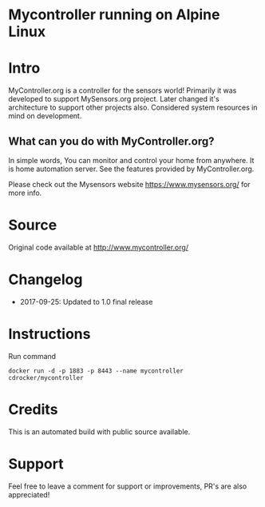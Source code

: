 # Mycontroller running on Alpine Linux

# Intro

MyController.org is a controller for the sensors world! Primarily it was developed to support MySensors.org project. Later changed it's architecture to support other projects also. Considered system resources in mind on development.

## What can you do with MyController.org?

In simple words, You can monitor and control your home from anywhere. It is home automation server. See the features provided by MyController.org.

Please check out the Mysensors website https://www.mysensors.org/ for more info.

# Source

Original code available at http://www.mycontroller.org/

# Changelog

* 2017-09-25: Updated to 1.0 final release

# Instructions

Run command

```
docker run -d -p 1883 -p 8443 --name mycontroller cdrocker/mycontroller
```

# Credits

This is an automated build with public source available.

# Support

Feel free to leave a comment for support or improvements, PR's are also appreciated!
